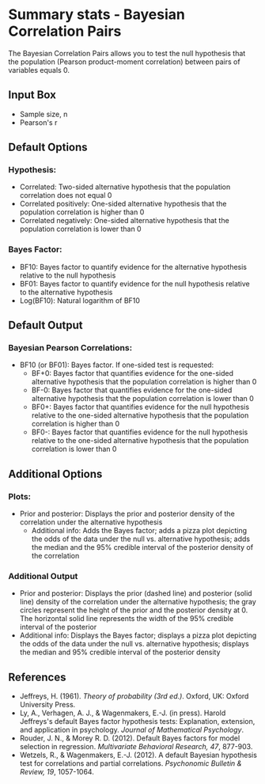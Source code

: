 Summary stats - Bayesian Correlation Pairs
==========================

The Bayesian Correlation Pairs allows you to test the null hypothesis that the population (Pearson product-moment correlation) between pairs of variables equals 0.

Input Box
------
- Sample size, n
- Pearson's r

Default Options
-------
### Hypothesis:
- Correlated: Two-sided alternative hypothesis that the population correlation does not equal 0
- Correlated positively: One-sided alternative hypothesis that the population correlation is higher than 0
- Correlated negatively: One-sided alternative hypothesis that the population correlation is lower than 0

### Bayes Factor:
- BF10: Bayes factor to quantify evidence for the alternative hypothesis relative to the null hypothesis
- BF01: Bayes factor to quantify evidence for the null hypothesis relative to the alternative hypothesis
- Log(BF10): Natural logarithm of BF10

Default Output
-------
### Bayesian Pearson Correlations:
- BF10 (or BF01): Bayes factor. If one-sided test is requested:
  - BF+0: Bayes factor that quantifies evidence for the one-sided alternative hypothesis that the population correlation is higher than 0
  - BF-0: Bayes factor that quantifies evidence for the one-sided alternative hypothesis that the population correlation is lower than 0
  - BF0+: Bayes factor that quantifies evidence for the null hypothesis relative to the one-sided alternative hypothesis that the population correlation is higher than 0
  - BF0-: Bayes factor that quantifies evidence for the null hypothesis relative to the one-sided alternative hypothesis that the population correlation is lower than 0

Additional Options
-------
### Plots:
- Prior and posterior: Displays the prior and posterior density of the correlation under the alternative hypothesis
  - Additional info: Adds the Bayes factor; adds a pizza plot depicting the odds of the data under the null vs. alternative hypothesis; adds the median and the 95% credible interval of the posterior density of the correlation

### Additional Output

- Prior and posterior: Displays the prior (dashed line) and posterior (solid line) density of the correlation under the alternative hypothesis; the gray circles represent the height of the prior and the posterior density at 0. The horizontal solid line represents the width of the 95% credible interval of the posterior
 - Additional info: Displays the Bayes factor; displays a pizza plot depicting the odds of the data under the null vs. alternative hypothesis; displays the median and 95% credible interval of the posterior density

References
-------
- Jeffreys, H. (1961). *Theory of probability (3rd ed.)*. Oxford, UK: Oxford University Press.
- Ly, A., Verhagen, A. J., & Wagenmakers, E.-J. (in press). Harold Jeffreys's default Bayes factor hypothesis tests: Explanation, extension, and application in psychology. *Journal of Mathematical Psychology*.
- Rouder, J. N., & Morey R. D. (2012). Default Bayes factors for model selection in regression. *Multivariate Behavioral Research, 47*, 877-903.
- Wetzels, R., & Wagenmakers, E.-J. (2012). A default Bayesian hypothesis test for correlations and partial correlations. *Psychonomic Bulletin & Review, 19*, 1057-1064.
